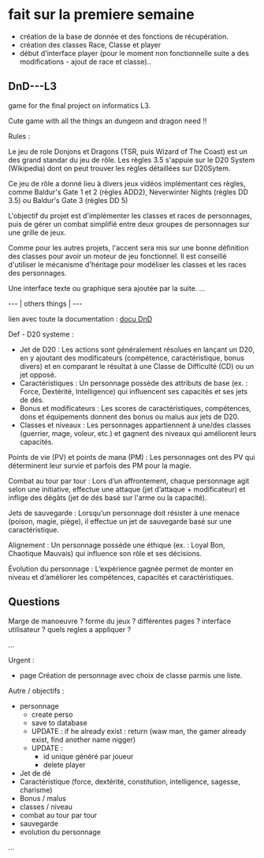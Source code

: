# fait sur la premiere semaine

- création de la base de donnée et des fonctions de récupération.
- création des classes Race, Classe et player
- début d'interface player (pour le moment non fonctionnelle suite a des modifications - ajout de race et classe)..

## DnD---L3

game for the final project on informatics L3.

Cute game with all the things an dungeon and dragon need !!

Rules :

Le jeu de role Donjons et Dragons (TSR, puis Wizard of The Coast) est un des grand standar du jeu de rôle. Les règles 3.5 s'appuie sur le D20 System (Wikipedia) dont on peut trouver les règles détaillées sur D20Sytem.

Ce jeu de rôle a donné lieu à divers jeux vidéos implémentant ces règles, comme Baldur's Gate 1 et 2 (règles ADD2), Neverwinter Nights (règles DD 3.5) ou Baldur's Gate 3 (règles DD 5)

L'objectif du projet est d'implémenter les classes et races de personnages, puis de gérer un combat simplifié entre deux groupes de personnages sur une grille de jeux.

Comme pour les autres projets, l'accent sera mis sur une bonne définition des classes pour avoir un moteur de jeu fonctionnel. Il est conseillé d'utiliser le mécanisme d'héritage pour modéliser les classes et les races des personnages.

Une interface texte ou graphique sera ajoutée par la suite. ...

--- | others things | ---

lien avec toute la documentation : [docu DnD](https://regles-donjons-dragons.com/page2.html)

Def  - D20 systeme :

- Jet de D20 : Les actions sont généralement résolues en lançant un D20, en y ajoutant des modificateurs (compétence, caractéristique, bonus divers) et en comparant le résultat à une Classe de Difficulté (CD) ou un jet opposé.
- Caractéristiques : Un personnage possède des attributs de base (ex. : Force, Dextérité, Intelligence) qui influencent ses capacités et ses jets de dés.
- Bonus et modificateurs : Les scores de caractéristiques, compétences, dons et équipements donnent des bonus ou malus aux jets de D20.
- Classes et niveaux : Les personnages appartiennent à une/des classes (guerrier, mage, voleur, etc.) et gagnent des niveaux qui améliorent leurs capacités.

Points de vie (PV) et points de mana (PM) : Les personnages ont des PV qui déterminent leur survie et parfois des PM pour la magie.

Combat au tour par tour : Lors d’un affrontement, chaque personnage agit selon une initiative, effectue une attaque (jet d’attaque + modificateur) et inflige des dégâts (jet de dés basé sur l'arme ou la capacité).

Jets de sauvegarde : Lorsqu’un personnage doit résister à une menace (poison, magie, piège), il effectue un jet de sauvegarde basé sur une caractéristique.

Alignement : Un personnage possède une éthique (ex. : Loyal Bon, Chaotique Mauvais) qui influence son rôle et ses décisions.

Évolution du personnage : L’expérience gagnée permet de monter en niveau et d’améliorer les compétences, capacités et caractéristiques.

## Questions

Marge de manoeuvre ? forme du jeux ? différentes pages ? interface utilisateur ?
quels regles a appliquer ?

...

<!-- Todo -->

Urgent :

- page Création de personnage avec choix de classe parmis une liste.

Autre / objectifs :

- personnage
  - create perso
  - save to database
  - UPDATE : if he already exist : return (waw man, the gamer already exist, find another name nigger)
  - UPDATE :
    - id unique généré par joueur
    - delete player
- Jet de dé
- Caractéristique (force, dextérité, constitution, intelligence, sagesse, charisme)
- Bonus / malus
- classes / niveau
- combat au tour par tour
- sauvegarde
- evolution du personnage

...
